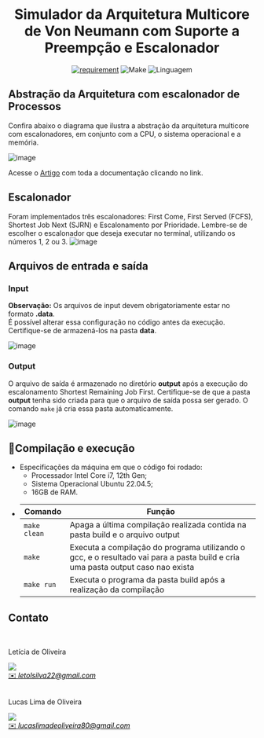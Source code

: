 <h1 align="center" font-size="200em"><b>Simulador da Arquitetura Multicore de Von Neumann com Suporte a Preempção e Escalonador</b></h1>

<div align = "center" >
<!-- imagem -->

[![requirement](https://img.shields.io/badge/IDE-Visual%20Studio%20Code-informational)](https://code.visualstudio.com/docs/?dv=linux64_deb)
![Make](https://img.shields.io/badge/Compilacao-Make-orange)
![Linguagem](https://img.shields.io/badge/Linguagem-C%2B%2B-blue)

</div>

## Abstração da Arquitetura com escalonador de Processos

Confira abaixo o diagrama que ilustra a abstração da arquitetura multicore com escalonadores, em conjunto com a CPU, o sistema operacional e a memória.

![image](https://github.com/user-attachments/assets/068cfb1c-d1f2-4cdb-81c8-ebd34d1bd994)
<div> 
    Acesse o <a href="https://www.overleaf.com/read/jygddzvfxprd#bbeb2d" target="_blank" rel="noopener noreferrer">Artigo</a> com toda a documentação clicando no link.
</div>

## Escalonador
Foram implementados três escalonadores: First Come, First Served (FCFS), Shortest Job Next (SJRN) e Escalonamento por Prioridade. Lembre-se de escolher o escalonador que deseja executar no terminal, utilizando os números 1, 2 ou 3.
![image](https://github.com/user-attachments/assets/6722b861-7fca-47ab-9294-192a31ffffdc)
   
## Arquivos de entrada e saída

### Input 

**Observação:** Os arquivos de input devem obrigatoriamente estar no formato **.data**.  
É possível alterar essa configuração no código antes da execução. Certifique-se de armazená-los na pasta **data**.

![image](https://github.com/user-attachments/assets/2c4ebfbc-8dfe-48d7-86f8-203b16c8ec9b)



### Output

O arquivo de saída é armazenado no diretório **output** após a execução do escalonamento Shortest Remaining Job First. Certifique-se de que a pasta **output** tenha sido criada para que o arquivo de saída possa ser gerado. O comando `make` já cria essa pasta automaticamente.


![image](https://github.com/user-attachments/assets/d3bc5b10-8b10-4839-b53a-68a113e20e88)



## 👾Compilação e execução

- Especificações da máquina em que o código foi rodado:
  - Processador Intel Core i7, 12th Gen;
  - Sistema Operacional Ubuntu 22.04.5;
  - 16GB de RAM.
- | Comando      | Função                                                                                                                          |
  | ------------ | ---------------------------------------------------------------------------------------                                         |
  | `make clean` | Apaga a última compilação realizada contida na pasta build e o arquivo output                                                   |
  | `make`       | Executa a compilação do programa utilizando o gcc, e o resultado vai para a pasta build e cria uma pasta output caso nao exista |
  | `make run`   | Executa o programa da pasta build após a realização da compilação                                                               |
   
## Contato

<div>
 <br><p align="justify"> Letícia de Oliveira</p>
 <a href="https://t.me/letolsilva">
 <img align="center" src="https://img.shields.io/badge/Telegram-2CA5E0?style=for-the-badge&logo=telegram&logoColor=white"/> 
 </div>
<a style="color:black" href="mailto:letolsilva22@gmail.com?subject=[GitHub]%20Source%20Dynamic%20Lists">
✉️ <i>letolsilva22@gmail.com</i>
</a>

<div>
 <br><p align="justify"> Lucas Lima de Oliveira</p>
 <a href="https://t.me/">
 <img align="center" src="https://img.shields.io/badge/Telegram-2CA5E0?style=for-the-badge&logo=telegram&logoColor=white"/> 
 </div>
<a style="color:black" href="mailto:lucaslimadeoliveira80@gmail.com?subject=[GitHub]%20Source%20Dynamic%20Lists">
✉️ <i>lucaslimadeoliveira80@gmail.com</i>
</a>
